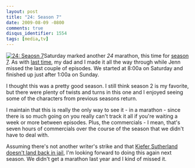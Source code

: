 ```yaml
---
layout: post
title: "24: Season 7"
date: 2009-08-09 -0800
comments: true
disqus_identifier: 1554
tags: [media,tv]
---
```

[![24: Seaosn
7](http://ecx.images-amazon.com/images/I/519j1L3YRWL._SL500_AA240_.jpg)](http://www.amazon.com/gp/product/B001L5SRJE?ie=UTF8&tag=mhsvortex&linkCode=as2&camp=1789&creative=390957&creativeASIN=B001L5SRJE)Saturday
marked another *24* marathon, this time for [season
7](http://www.amazon.com/gp/product/B001L5SRJE?ie=UTF8&amp;tag=mhsvortex&amp;linkCode=as2&amp;camp=1789&amp;creative=390957&amp;creativeASIN=B001L5SRJE).
As with [last time](/archive/2007/12/17/24-season-6.aspx), my dad and I
made it all the way through while Jenn missed the last couple of
episodes. We started at 8:00a on Saturday and finished up just
after 1:00a on Sunday.

I thought this was a pretty good season. I still think season 2 is my
favorite, but there were plenty of twists and turns in this one and I
enjoyed seeing some of the characters from previous seasons return.

I maintain that this is really the only way to see it - in a marathon -
since there is so much going on you really can't track it all if you're
waiting a week or more between episodes. Plus, the commercials - I mean,
that's seven hours of commercials over the course of the season that we
didn't have to deal with.

Assuming there's not another writer's strike and that [Kiefer Sutherland
doesn't land back in
jail](http://www.people.com/people/article/0,,20240995,00.html), I'm
looking forward to doing this again next season. We didn't get a
marathon last year and I kind of missed it.

